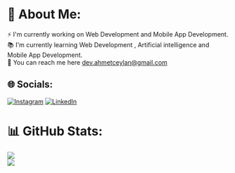 # 💫 About Me:
⚡️ I'm currently working on Web Development and Mobile App Development.<br>📚 I'm currently learning Web Development , Artificial intelligence and Mobile App Development.<br>📩 You can reach me here dev.ahmetceylan@gmail.com
## 🌐 Socials:
[![Instagram](https://img.shields.io/badge/Instagram-%23E4405F.svg?logo=Instagram&logoColor=white)](https://instagram.com/_ahmtcyln) 
[![LinkedIn](https://img.shields.io/badge/LinkedIn-%230077B5.svg?logo=linkedin&logoColor=white)](https://linkedin.com/in/ahmtcyln) 
# 📊 GitHub Stats:
![](https://github-readme-streak-stats.herokuapp.com/?user=ahmtcylnn&theme=dark&hide_border=false)<br/>
![](https://github-readme-stats.vercel.app/api/top-langs/?username=ahmtcylnn&theme=dark&hide_border=false&include_all_commits=false&count_private=false&layout=compact)




